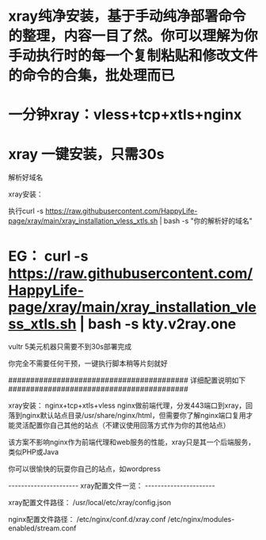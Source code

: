 # xray纯净安装，基于手动纯净部署命令的整理，内容一目了然。你可以理解为你手动执行时的每一个复制粘贴和修改文件的命令的合集，批处理而已
# 一分钟xray：vless+tcp+xtls+nginx
# xray 一键安装，只需30s

解析好域名

xray安装：

执行curl -s https://raw.githubusercontent.com/HappyLife-page/xray/main/xray_installation_vless_xtls.sh | bash -s "你的解析好的域名"
# EG： curl -s https://raw.githubusercontent.com/HappyLife-page/xray/main/xray_installation_vless_xtls.sh | bash -s kty.v2ray.one

vultr 5美元机器只需要不到30s部署完成

你完全不需要任何干预，一键执行脚本稍等片刻就好

######################################### 详细配置说明如下 #########################################

xray安装： nginx+tcp+xtls+vless
nginx做前端代理，分发443端口到xray，回落到nginx默认站点目录/usr/share/nginx/html，但需要你了解nginx端口复用才能灵活配置你自己其他的站点（不建议使用回落方式作为你的其他站点）

该方案不影响nginx作为前端代理和web服务的性能，xray只是其一个后端服务，类似PHP或Java

你可以很愉快的玩耍你自己的站点，如wordpress

---------------------- xray配置文件一览： ----------------------

xray配置文件路径： /usr/local/etc/xray/config.json

nginx配置文件路径： /etc/nginx/conf.d/xray.conf /etc/nginx/modules-enabled/stream.conf

